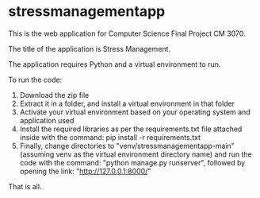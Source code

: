 # stressmanagementapp

This is the web application for Computer Science Final Project CM 3070.

The title of the application is Stress Management.

The application requires Python and a virtual environment to run.


To run the code:
1. Download the zip file
2. Extract it in a folder, and install a virtual environment in that folder
3. Activate your virtual environment based on your operating system and application used
4. Install the required libraries as per the requirements.txt file attached inside with the command:
pip install -r requirements.txt
5. Finally, change directories to "venv/stressmanagementapp-main" (assuming venv as the virtual environment directory name) and run the code with the command: "python manage.py runserver", followed by opening the link: "http://127.0.0.1:8000/"

That is all.

